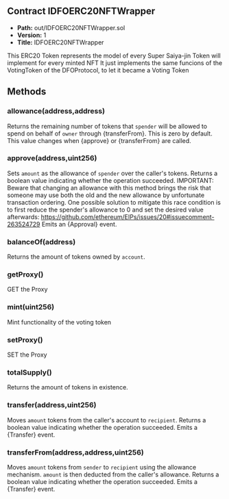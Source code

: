 ## Contract IDFOERC20NFTWrapper

* **Path:** out/IDFOERC20NFTWrapper.sol
* **Version:** 1
* **Title:** IDFOERC20NFTWrapper

This ERC20 Token represents the model of every Super Saiya-jin Token will implement for every minted NFT It just implements the same funcions of the VotingToken of the DFOProtocol, to let it became a Voting Token
## Methods



### allowance(address,address)

Returns the remaining number of tokens that `spender` will be allowed to spend on behalf of `owner` through {transferFrom}. This is zero by default. This value changes when {approve} or {transferFrom} are called.



### approve(address,uint256)

Sets `amount` as the allowance of `spender` over the caller's tokens. Returns a boolean value indicating whether the operation succeeded. IMPORTANT: Beware that changing an allowance with this method brings the risk that someone may use both the old and the new allowance by unfortunate transaction ordering. One possible solution to mitigate this race condition is to first reduce the spender's allowance to 0 and set the desired value afterwards: https://github.com/ethereum/EIPs/issues/20#issuecomment-263524729 Emits an {Approval} event.



### balanceOf(address)

Returns the amount of tokens owned by `account`.



### getProxy()

GET the Proxy



### mint(uint256)

Mint functionality of the voting token



### setProxy()

SET the Proxy



### totalSupply()

Returns the amount of tokens in existence.



### transfer(address,uint256)

Moves `amount` tokens from the caller's account to `recipient`. Returns a boolean value indicating whether the operation succeeded. Emits a {Transfer} event.



### transferFrom(address,address,uint256)

Moves `amount` tokens from `sender` to `recipient` using the allowance mechanism. `amount` is then deducted from the caller's allowance. Returns a boolean value indicating whether the operation succeeded. Emits a {Transfer} event.
